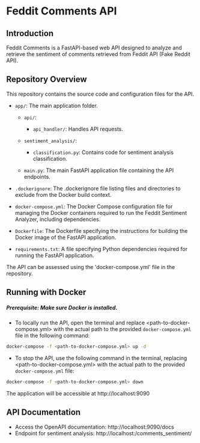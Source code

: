 # Feddit Comments API

## Introduction

Feddit Comments is a FastAPI-based web API designed to analyze and retrieve the sentiment of comments retrieved from Feddit API (Fake Reddit API).


## Repository Overview
This repository contains the source code and configuration files for the API. 

- `app/`: The main application folder.

  - `api/`:

    - `api_handler/`: Handles API requests.

  - `sentiment_analysis/`:

    - `classification.py`: Contains code for sentiment analysis classification.

  - `main.py`: The main FastAPI application file containing the API endpoints.

- `.dockerignore`: The .dockerignore file listing files and directories to exclude from the Docker build context.

- `docker-compose.yml`: The Docker Compose configuration file for managing the Docker containers required to run the Feddit Sentiment Analyzer, including dependencies.

- `Dockerfile`: The Dockerfile specifying the instructions for building the Docker image of the FastAPI application.

- `requirements.txt`: A file specifying Python dependencies required for running the FastAPI application.


The API can be assessed using the 'docker-compose.yml' file in the repository.


## Running with Docker
##### Prerequisite: Make sure Docker is installed.

- To locally run the API, open the terminal and replace <path-to-docker-compose.yml> with the actual path to the provided `docker-compose.yml` file in the following command:
```bash
docker-compose -f <path-to-docker-compose.yml> up -d 
```

- To stop the API, use the following command in the terminal, replacing <path-to-docker-compose.yml> with the actual path to the provided `docker-compose.yml` file:
```bash
docker-compose -f <path-to-docker-compose.yml> down
```

The application will be accessible at http://localhost:9090

## API Documentation
- Access the OpenAPI documentation: http://localhost:9090/docs
- Endpoint for sentiment analysis: http://localhost:/comments_sentiment/
